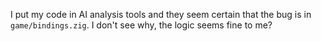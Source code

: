 I put my code in AI analysis tools and they seem certain that the bug is in `game/bindings.zig`. I don't see why, the logic seems fine to me?

